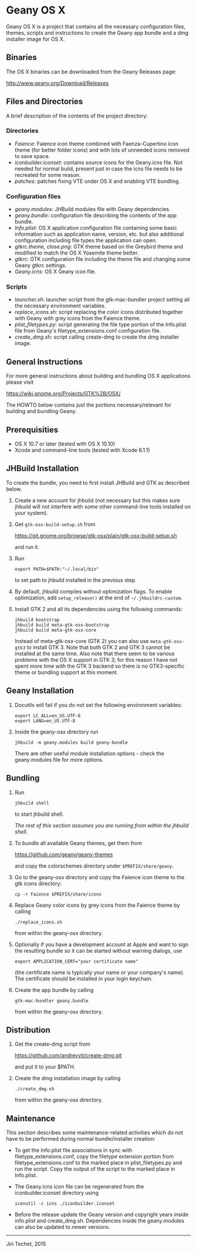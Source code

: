 Geany OS X
==========
Geany OS X is a project that contains all the necessary configuration
files, themes, scripts and instructions to create the Geany app bundle and 
a dmg installer image for OS X.

Binaries
--------
The OS X binaries can be downloaded from the Geany Releases page:

<http://www.geany.org/Download/Releases>

Files and Directories
---------------------
A brief description of the contents of the project directory:

### Directories
*	*Faience*: Faience icon theme combined with Faenza-Cupertino 
	icon theme (for better folder icons) and with lots of unneeded icons
	removed to save space.
*	*iconbuilder.iconset*: contains source icons for the Geany.icns
	file. Not needed for normal build, present just in case the icns file
	needs to be recreated for some reason.
*	*patches*: patches fixing VTE under OS X and enabling VTE bundling. 

### Configuration files
*	*geany.modules*: JHBuild modules file with Geany dependencies.
*	*geany.bundle*: configuration file describing the contents of the
	app bundle.
*	*Info.plist*: OS X application configuration file containing some basic
	information such as application name, version, etc. but also additional
	configuration including file types the application can open.
*	*gtkrc.theme, close.png*: GTK theme based on the Greybird theme and 
	modified to match the OS X Yosemite theme better.
*	*gtkrc*: GTK configuration file including the theme file and changing
	some Geany gtkrc settings.
*	*Geany.icns*: OS X Geany icon file.

### Scripts
*	*launcher.sh*: launcher script from the gtk-mac-bundler project setting
	all the necessary environment variables.
*	*replace_icons.sh*: script replacing the color icons distributed together
	with Geany with grey icons from the Faience theme.
*	*plist_filetypes.py*: script generating the file type portion of the
	Info.plist file from Geany's filetype_extensions.conf configuration
	file.
*	*create_dmg.sh*: script calling create-dmg to create the dmg installer
	image. 

General Instructions
--------------------
For more general instructions about building and bundling OS X applications
please visit

<https://wiki.gnome.org/Projects/GTK%2B/OSX/>

The HOWTO below contains just the portions necessary/relevant for
building and bundling Geany.

Prerequisities
--------------
*	OS X 10.7 or later (tested with OS X 10.10)
*	Xcode and command-line tools (tested with Xcode 6.1.1)

JHBuild Installation
--------------------
To create the bundle, you need to first install JHBuild and GTK as described below.

1.	Create a new account for jhbuild (not necessary but this makes sure
	jhbuild will not interfere with some other command-line tools installed
	on your system).

2.	Get `gtk-osx-build-setup.sh` from

	<https://git.gnome.org/browse/gtk-osx/plain/gtk-osx-build-setup.sh>

	and run it.

3.	Run

	```
	export PATH=$PATH:"~/.local/bin"
	```

	to set path to jhbuild installed in the previous step.

4.	By default, jhbuild compiles without optimization flags. To enable
	optimization, add `setup_release()` at the end of `~/.jhbuildrc-custom`.

5.	Install GTK 2 and all its dependencies using the following commands:

	```
	jhbuild bootstrap
	jhbuild build meta-gtk-osx-bootstrap
	jhbuild build meta-gtk-osx-core 
	```

	Instead of meta-gtk-osx-core (GTK 2) you can also use `meta-gtk-osx-gtk3` to
	install GTK 3. Note that both GTK 2 and GTK 3 cannot be installed at the 
	same time. Also note that there seem to be various problems with the OS X 
	support in GTK 3; for this reason I have not spent more time with the GTK 3 
	backend so there is no GTK3-specific theme or bundling support at this 
	moment.

Geany Installation
------------------
1.	Docutils will fail if you do not set the following environment variables:

	```
	export LC_ALL=en_US.UTF-8
	export LANG=en_US.UTF-8
	```

2.	Inside the geany-osx directory run

	```
	jhbuild -m geany.modules build geany-bundle
	```

	There are other useful module installation options - check the geany.modules
	file for more options.

Bundling
--------
1.	Run

	```
	jhbuild shell
	```

	to start jhbuild shell. 

	*The rest of this section assumes you are running from within the jhbuild shell.*

2.	To bundle all available Geany themes, get them from

	<https://github.com/geany/geany-themes>

	and copy the colorschemes directory under `$PREFIX/share/geany`.

3.	Go to the geany-osx directory and copy the Faience icon theme to the 
	gtk icons directory:

	```
	cp -r Faience $PREFIX/share/icons
	```

4.	Replace Geany color icons by grey icons from the Faience theme by calling

	```
	./replace_icons.sh
	```

	from within the geany-osx directory.

5.	Optionally if you have a development account at Apple and want to sign the
	resulting bundle so it can be started without warning dialogs, use

	```
	export APPLICATION_CERT="your certificate name"
	```

	(the certificate name is typically your name or your company's name). The
	certificate should be installed in your login keychain.

6.	Create the app bundle by calling

	```
	gtk-mac-bundler geany.bundle
	```

	from within the geany-osx directory.

Distribution
------------
1.	Get the create-dmg script from

	<https://github.com/andreyvit/create-dmg.git>

	and put it to your $PATH.

2.	Create the dmg installation image by calling
	
	```
	./create_dmg.sh
	```

	from within the geany-osx directory.

Maintenance
-----------
This section describes some maintenance-related activities which do not
have to be performed during normal bundle/installer creation:

*	To get the Info.plist file associations in sync with 
	filetype_extensions.conf, copy the filetype extension portion from
	filetype_extensions.conf to the marked place in plist_filetypes.py
	and run the script. Copy the output of the script to the marked
	place in Info.plist.

*	The Geany.icns icon file can be regenerated from the iconbuilder.iconset
	directory using

	```
	iconutil -c icns ./iconbuilder.iconset
	```

*	Before the release update the Geany version and copyright years inside
	info.plist and create_dmg.sh. Dependencies inside the geany.modules
	can also be updated to newer versions. 

---

Jiri Techet, 2015

